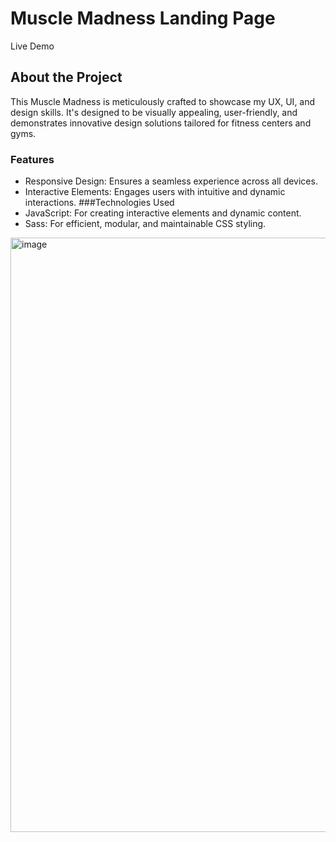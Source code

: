 # Muscle Madness Landing Page

Live Demo

## About the Project

This Muscle Madness is meticulously crafted to showcase my UX, UI, and design skills. It's designed to be visually appealing, user-friendly, and demonstrates innovative design solutions tailored for fitness centers and gyms.

### Features

- Responsive Design: Ensures a seamless experience across all devices.
- Interactive Elements: Engages users with intuitive and dynamic interactions.
  ###Technologies Used
- JavaScript: For creating interactive elements and dynamic content.
- Sass: For efficient, modular, and maintainable CSS styling.

<img width="951" alt="image" src="https://github.com/SpritS1/gym-home-page/assets/77857948/8e07c156-2904-430f-a1a8-ff34020fa460">
